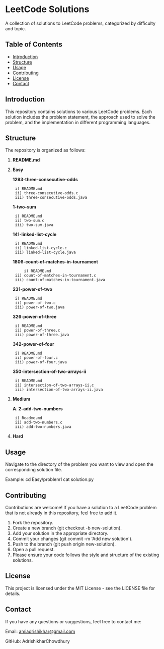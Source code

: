 # LeetCode Solutions

A collection of solutions to LeetCode problems, categorized by difficulty and topic.

## Table of Contents

- [Introduction](#introduction)
- [Structure](#structure)
- [Usage](#usage)
- [Contributing](#contributing)
- [License](#license)
- [Contact](#contact)

## Introduction

This repository contains solutions to various LeetCode problems. Each solution includes the problem statement, the approach used to solve the problem, and the implementation in different programming languages.

## Structure

The repository is organized as follows:

1. **README.md**

2. **Easy**

	<strong>1293-three-consecutive-odds</strong>

   		i) README.md
		ii) three-consecutive-odds.c
		iii) three-consecutive-odds.java 
	<strong>1-two-sum</strong>
 
		i) README.md
		ii) two-sum.c
		iii) two-sum.java
	<strong>141-linked-list-cycle</strong>

 		i) README.md
   		ii) linked-list-cycle.c
   		iii) linked-list-cycle.java
   	<strong>1806-count-of-matches-in-tournament</strong>

    		i) README.md
   		ii) count-of-matches-in-tournament.c
   		iii) count-of-matches-in-tournament.java
	<strong>231-power-of-two</strong>

   		i) README.md
   		ii) power-of-two.c
   		iii) power-of-two.java
   	<strong>326-power-of-three</strong>

		i) README.md
		ii) power-of-three.c
		iii) power-of-three.java
	<strong>342-power-of-four</strong>

 		i) README.md
   		ii) power-of-four.c
   		iii) power-of-four.java
	<strong>350-intersection-of-two-arrays-ii</strong>

 		i) README.md
   		ii) intersection-of-two-arrays-ii.c
   		iii) intersection-of-two-arrays-ii.java
4. **Medium**

   	<strong>A. 2-add-two-numbers</strong>

		i) Readme.md
		ii) add-two-numbers.c
		iii) add-two-numbers.java
	
6. **Hard**

## Usage
Navigate to the directory of the problem you want to view and open the corresponding solution file.

Example:
cd Easy/problem1
cat solution.py

## Contributing

Contributions are welcome! If you have a solution to a LeetCode problem that is not already in this repository, feel free to add it.

1. Fork the repository.
2. Create a new branch (git checkout -b new-solution).
3. Add your solution in the appropriate directory.
4. Commit your changes (git commit -m 'Add new solution').
5. Push to the branch (git push origin new-solution).
6. Open a pull request.
7. Please ensure your code follows the style and structure of the existing solutions.

## License

This project is licensed under the MIT License - see the LICENSE file for details.

## Contact

If you have any questions or suggestions, feel free to contact me:

Email: amiadrishikhar@gmail.com

GitHub: AdrishikharChowdhury
